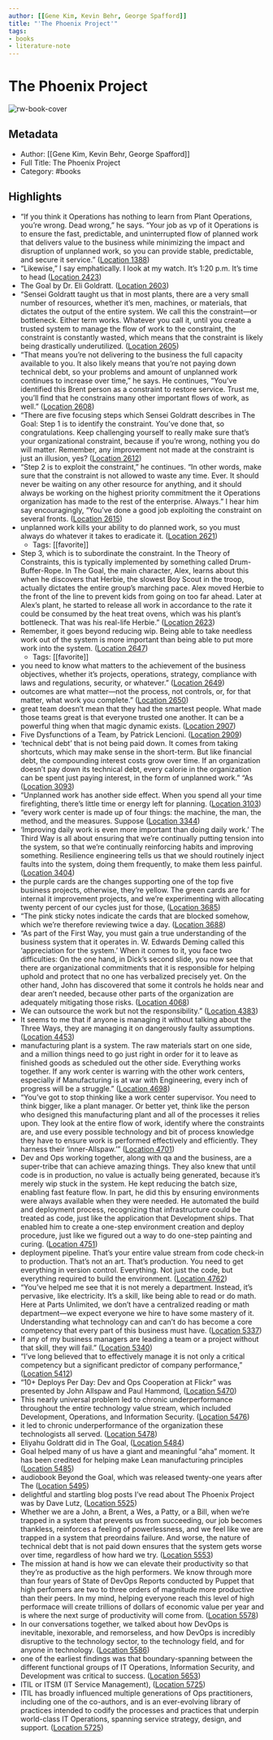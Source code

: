 ```yaml
---
author: [[Gene Kim, Kevin Behr, George Spafford]]
title: "'The Phoenix Project'"
tags: 
- books
- literature-note
---
```

# The Phoenix Project

![rw-book-cover](https://images-na.ssl-images-amazon.com/images/I/51zDZ1s4hCL._SL200_.jpg)

## Metadata
- Author: [[Gene Kim, Kevin Behr, George Spafford]]
- Full Title: The Phoenix Project
- Category: #books

## Highlights
- “If you think it Operations has nothing to learn from Plant Operations, you’re wrong. Dead wrong,” he says. “Your job as vp of it Operations is to ensure the fast, predictable, and uninterrupted flow of planned work that delivers value to the business while minimizing the impact and disruption of unplanned work, so you can provide stable, predictable, and secure it service.” ([Location 1388](https://readwise.io/to_kindle?action=open&asin=B078Y98RG8&location=1388))
- “Likewise,” I say emphatically. I look at my watch. It’s 1:20 p.m. It’s time to head ([Location 2423](https://readwise.io/to_kindle?action=open&asin=B078Y98RG8&location=2423))
- The Goal by Dr. Eli Goldratt. ([Location 2603](https://readwise.io/to_kindle?action=open&asin=B078Y98RG8&location=2603))
- “Sensei Goldratt taught us that in most plants, there are a very small number of resources, whether it’s men, machines, or materials, that dictates the output of the entire system. We call this the constraint—or bottleneck. Either term works. Whatever you call it, until you create a trusted system to manage the flow of work to the constraint, the constraint is constantly wasted, which means that the constraint is likely being drastically underutilized. ([Location 2605](https://readwise.io/to_kindle?action=open&asin=B078Y98RG8&location=2605))
- “That means you’re not delivering to the business the full capacity available to you. It also likely means that you’re not paying down technical debt, so your problems and amount of unplanned work continues to increase over time,” he says. He continues, “You’ve identified this Brent person as a constraint to restore service. Trust me, you’ll find that he constrains many other important flows of work, as well.” ([Location 2608](https://readwise.io/to_kindle?action=open&asin=B078Y98RG8&location=2608))
- “There are five focusing steps which Sensei Goldratt describes in The Goal: Step 1 is to identify the constraint. You’ve done that, so congratulations. Keep challenging yourself to really make sure that’s your organizational constraint, because if you’re wrong, nothing you do will matter. Remember, any improvement not made at the constraint is just an illusion, yes? ([Location 2612](https://readwise.io/to_kindle?action=open&asin=B078Y98RG8&location=2612))
- “Step 2 is to exploit the constraint,” he continues. “In other words, make sure that the constraint is not allowed to waste any time. Ever. It should never be waiting on any other resource for anything, and it should always be working on the highest priority commitment the it Operations organization has made to the rest of the enterprise. Always.” I hear him say encouragingly, “You’ve done a good job exploiting the constraint on several fronts. ([Location 2615](https://readwise.io/to_kindle?action=open&asin=B078Y98RG8&location=2615))
- unplanned work kills your ability to do planned work, so you must always do whatever it takes to eradicate it. ([Location 2621](https://readwise.io/to_kindle?action=open&asin=B078Y98RG8&location=2621))
    - Tags: [[favorite]] 
- Step 3, which is to subordinate the constraint. In the Theory of Constraints, this is typically implemented by something called Drum-Buffer-Rope. In The Goal, the main character, Alex, learns about this when he discovers that Herbie, the slowest Boy Scout in the troop, actually dictates the entire group’s marching pace. Alex moved Herbie to the front of the line to prevent kids from going on too far ahead. Later at Alex’s plant, he started to release all work in accordance to the rate it could be consumed by the heat treat ovens, which was his plant’s bottleneck. That was his real-life Herbie.” ([Location 2623](https://readwise.io/to_kindle?action=open&asin=B078Y98RG8&location=2623))
- Remember, it goes beyond reducing wip. Being able to take needless work out of the system is more important than being able to put more work into the system. ([Location 2647](https://readwise.io/to_kindle?action=open&asin=B078Y98RG8&location=2647))
    - Tags: [[favorite]] 
- you need to know what matters to the achievement of the business objectives, whether it’s projects, operations, strategy, compliance with laws and regulations, security, or whatever.” ([Location 2649](https://readwise.io/to_kindle?action=open&asin=B078Y98RG8&location=2649))
- outcomes are what matter—not the process, not controls, or, for that matter, what work you complete.” ([Location 2650](https://readwise.io/to_kindle?action=open&asin=B078Y98RG8&location=2650))
- great team doesn’t mean that they had the smartest people. What made those teams great is that everyone trusted one another. It can be a powerful thing when that magic dynamic exists. ([Location 2907](https://readwise.io/to_kindle?action=open&asin=B078Y98RG8&location=2907))
- Five Dysfunctions of a Team, by Patrick Lencioni. ([Location 2909](https://readwise.io/to_kindle?action=open&asin=B078Y98RG8&location=2909))
- ‘technical debt’ that is not being paid down. It comes from taking shortcuts, which may make sense in the short-term. But like financial debt, the compounding interest costs grow over time. If an organization doesn’t pay down its technical debt, every calorie in the organization can be spent just paying interest, in the form of unplanned work.” “As ([Location 3093](https://readwise.io/to_kindle?action=open&asin=B078Y98RG8&location=3093))
- “Unplanned work has another side effect. When you spend all your time firefighting, there’s little time or energy left for planning. ([Location 3103](https://readwise.io/to_kindle?action=open&asin=B078Y98RG8&location=3103))
- “every work center is made up of four things: the machine, the man, the method, and the measures. Suppose ([Location 3344](https://readwise.io/to_kindle?action=open&asin=B078Y98RG8&location=3344))
- ‘Improving daily work is even more important than doing daily work.’ The Third Way is all about ensuring that we’re continually putting tension into the system, so that we’re continually reinforcing habits and improving something. Resilience engineering tells us that we should routinely inject faults into the system, doing them frequently, to make them less painful. ([Location 3404](https://readwise.io/to_kindle?action=open&asin=B078Y98RG8&location=3404))
- the purple cards are the changes supporting one of the top five business projects, otherwise, they’re yellow. The green cards are for internal it improvement projects, and we’re experimenting with allocating twenty percent of our cycles just for those, ([Location 3685](https://readwise.io/to_kindle?action=open&asin=B078Y98RG8&location=3685))
- “The pink sticky notes indicate the cards that are blocked somehow, which we’re therefore reviewing twice a day. ([Location 3688](https://readwise.io/to_kindle?action=open&asin=B078Y98RG8&location=3688))
- “As part of the First Way, you must gain a true understanding of the business system that it operates in. W. Edwards Deming called this ‘appreciation for the system.’ When it comes to it, you face two difficulties: On the one hand, in Dick’s second slide, you now see that there are organizational commitments that it is responsible for helping uphold and protect that no one has verbalized precisely yet. On the other hand, John has discovered that some it controls he holds near and dear aren’t needed, because other parts of the organization are adequately mitigating those risks. ([Location 4068](https://readwise.io/to_kindle?action=open&asin=B078Y98RG8&location=4068))
- We can outsource the work but not the responsibility.” ([Location 4383](https://readwise.io/to_kindle?action=open&asin=B078Y98RG8&location=4383))
- It seems to me that if anyone is managing it without talking about the Three Ways, they are managing it on dangerously faulty assumptions. ([Location 4453](https://readwise.io/to_kindle?action=open&asin=B078Y98RG8&location=4453))
- manufacturing plant is a system. The raw materials start on one side, and a million things need to go just right in order for it to leave as finished goods as scheduled out the other side. Everything works together. If any work center is warring with the other work centers, especially if Manufacturing is at war with Engineering, every inch of progress will be a struggle.” ([Location 4698](https://readwise.io/to_kindle?action=open&asin=B078Y98RG8&location=4698))
- “You’ve got to stop thinking like a work center supervisor. You need to think bigger, like a plant manager. Or better yet, think like the person who designed this manufacturing plant and all of the processes it relies upon. They look at the entire flow of work, identify where the constraints are, and use every possible technology and bit of process knowledge they have to ensure work is performed effectively and efficiently. They harness their ‘inner-Allspaw.’” ([Location 4701](https://readwise.io/to_kindle?action=open&asin=B078Y98RG8&location=4701))
- Dev and Ops working together, along with qa and the business, are a super-tribe that can achieve amazing things. They also knew that until code is in production, no value is actually being generated, because it’s merely wip stuck in the system. He kept reducing the batch size, enabling fast feature flow. In part, he did this by ensuring environments were always available when they were needed. He automated the build and deployment process, recognizing that infrastructure could be treated as code, just like the application that Development ships. That enabled him to create a one-step environment creation and deploy procedure, just like we figured out a way to do one-step painting and curing. ([Location 4751](https://readwise.io/to_kindle?action=open&asin=B078Y98RG8&location=4751))
- deployment pipeline. That’s your entire value stream from code check-in to production. That’s not an art. That’s production. You need to get everything in version control. Everything. Not just the code, but everything required to build the environment. ([Location 4762](https://readwise.io/to_kindle?action=open&asin=B078Y98RG8&location=4762))
- “You’ve helped me see that it is not merely a department. Instead, it’s pervasive, like electricity. It’s a skill, like being able to read or do math. Here at Parts Unlimited, we don’t have a centralized reading or math department—we expect everyone we hire to have some mastery of it. Understanding what technology can and can’t do has become a core competency that every part of this business must have. ([Location 5337](https://readwise.io/to_kindle?action=open&asin=B078Y98RG8&location=5337))
- If any of my business managers are leading a team or a project without that skill, they will fail.” ([Location 5340](https://readwise.io/to_kindle?action=open&asin=B078Y98RG8&location=5340))
- “I’ve long believed that to effectively manage it is not only a critical competency but a significant predictor of company performance,” ([Location 5412](https://readwise.io/to_kindle?action=open&asin=B078Y98RG8&location=5412))
- “10+ Deploys Per Day: Dev and Ops Cooperation at Flickr” was presented by John Allspaw and Paul Hammond, ([Location 5470](https://readwise.io/to_kindle?action=open&asin=B078Y98RG8&location=5470))
- This nearly universal problem led to chronic underperformance throughout the entire technology value stream, which included Development, Operations, and Information Security. ([Location 5476](https://readwise.io/to_kindle?action=open&asin=B078Y98RG8&location=5476))
- it led to chronic underperformance of the organization these technologists all served. ([Location 5478](https://readwise.io/to_kindle?action=open&asin=B078Y98RG8&location=5478))
- Eliyahu Goldratt did in The Goal, ([Location 5484](https://readwise.io/to_kindle?action=open&asin=B078Y98RG8&location=5484))
- Goal helped many of us have a giant and meaningful “aha” moment. It has been credited for helping make Lean manufacturing principles ([Location 5485](https://readwise.io/to_kindle?action=open&asin=B078Y98RG8&location=5485))
- audiobook Beyond the Goal, which was released twenty-one years after The ([Location 5495](https://readwise.io/to_kindle?action=open&asin=B078Y98RG8&location=5495))
- delightful and startling blog posts I’ve read about The Phoenix Project was by Dave Lutz, ([Location 5525](https://readwise.io/to_kindle?action=open&asin=B078Y98RG8&location=5525))
- Whether we are a John, a Brent, a Wes, a Patty, or a Bill, when we’re trapped in a system that prevents us from succeeding, our job becomes thankless, reinforces a feeling of powerlessness, and we feel like we are trapped in a system that preordains failure. And worse, the nature of technical debt that is not paid down ensures that the system gets worse over time, regardless of how hard we try. ([Location 5553](https://readwise.io/to_kindle?action=open&asin=B078Y98RG8&location=5553))
- The mission at hand is how we can elevate their productivity so that they’re as productive as the high performers. We know through more than four years of State of DevOps Reports conducted by Puppet that high perfomers are two to three orders of magnitude more productive than their peers. In my mind, helping everyone reach this level of high performace will create trillions of dollars of economic value per year and is where the next surge of productivity will come from. ([Location 5578](https://readwise.io/to_kindle?action=open&asin=B078Y98RG8&location=5578))
- In our conversations together, we talked about how DevOps is inevitable, inexorable, and remorseless, and how DevOps is incredibly disruptive to the technology sector, to the technology field, and for anyone in technology. ([Location 5586](https://readwise.io/to_kindle?action=open&asin=B078Y98RG8&location=5586))
- one of the earliest findings was that boundary-spanning between the different functional groups of IT Operations, Information Security, and Development was critical to success. ([Location 5653](https://readwise.io/to_kindle?action=open&asin=B078Y98RG8&location=5653))
- ITIL or ITSM (IT Service Management), ([Location 5725](https://readwise.io/to_kindle?action=open&asin=B078Y98RG8&location=5725))
- ITIL has broadly influenced multiple generations of Ops practitioners, including one of the co-authors, and is an ever-evolving library of practices intended to codify the processes and practices that underpin world-class IT Operations, spanning service strategy, design, and support. ([Location 5725](https://readwise.io/to_kindle?action=open&asin=B078Y98RG8&location=5725))
